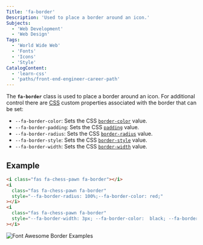 ```yaml
---
Title: 'fa-border'
Description: 'Used to place a border around an icon.'
Subjects:
  - 'Web Development'
  - 'Web Design'
Tags:
  - 'World Wide Web'
  - 'Fonts'
  - 'Icons'
  - 'Style'
CatalogContent:
  - 'learn-css'
  - 'paths/front-end-engineer-career-path'
---
```


The **`fa-border`** class is used to place a border around an icon. For additional control there are [CSS](https://www.codecademy.com/resources/docs/css) custom properties associated with the border that can be set:

- `--fa-border-color`: Sets the CSS [`border-color`](https://www.codecademy.com/resources/docs/css/borders/border-color) value.
- `--fa-border-padding`: Sets the CSS [`padding`](https://www.codecademy.com/resources/docs/css/padding) value.
- `--fa-border-radius`: Sets the CSS [`border-radius`](https://www.codecademy.com/resources/docs/css/borders/border-radius) value.
- `--fa-border-style`: Sets the CSS [`border-style`](https://www.codecademy.com/resources/docs/css/borders/border-style) value.
- `--fa-border-width`: Sets the CSS [`border-width`](https://www.codecademy.com/resources/docs/css/borders/border-width) value.

## Example

```html
<i class="fas fa-chess-pawn fa-border"></i>
<i
  class="fas fa-chess-pawn fa-border"
  style="--fa-border-radius: 100%;--fa-border-color: red;"
></i>
<i
  class="fas fa-chess-pawn fa-border"
  style="--fa-border-width: 3px; --fa-border-color:  black; --fa-border-style: dotted;"
></i>
```

![Font Awesome Border Examples](https://raw.githubusercontent.com/Codecademy/docs/main/media/font-awesome-border.png)

